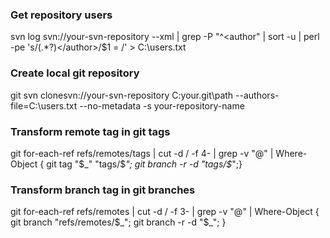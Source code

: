 ### Get repository users
svn log svn://your-svn-repository --xml | grep -P "^<author" | sort -u | perl -pe 's/<author>(.*?)<\/author>/$1 = /' > C:\users.txt
### Create local git repository
git svn clonesvn://your-svn-repository C:your\.git\path --authors-file=C:\users.txt --no-metadata -s your-repository-name
### Transform remote tag in git tags
git for-each-ref refs/remotes/tags | cut -d / -f 4- | grep -v "@" | Where-Object { git tag "$_" "tags/$_"; git branch -r -d "tags/$_";}
### Transform branch tag in git branches
git for-each-ref refs/remotes | cut -d / -f 3- | grep -v "@" | Where-Object { git branch "refs/remotes/$_"; git branch -r -d "$_"; }
